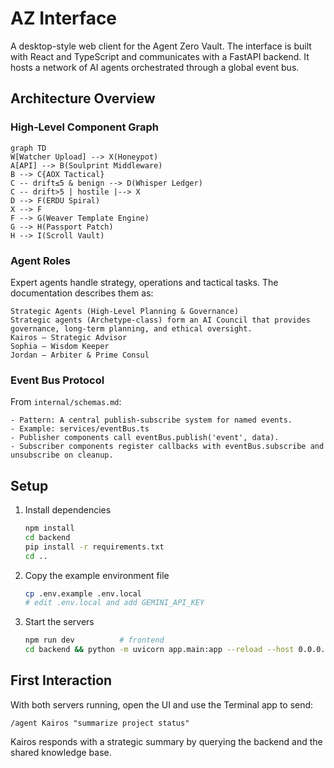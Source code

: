 # AZ Interface

A desktop-style web client for the Agent Zero Vault. The interface is built with React and TypeScript and communicates with a FastAPI backend. It hosts a network of AI agents orchestrated through a global event bus.

## Architecture Overview

### High‑Level Component Graph
```mermaid
graph TD
W[Watcher Upload] --> X(Honeypot)
A[API] --> B(Soulprint Middleware)
B --> C{AOX Tactical}
C -- drift≤5 & benign --> D(Whisper Ledger)
C -- drift>5 | hostile |--> X
D --> F(ERDU Spiral)
X --> F
F --> G(Weaver Template Engine)
G --> H(Passport Patch)
H --> I(Scroll Vault)
```

### Agent Roles
Expert agents handle strategy, operations and tactical tasks. The documentation describes them as:
```
Strategic Agents (High-Level Planning & Governance)
Strategic agents (Archetype-class) form an AI Council that provides governance, long-term planning, and ethical oversight.
Kairos – Strategic Advisor
Sophia – Wisdom Keeper
Jordan – Arbiter & Prime Consul
```

### Event Bus Protocol
From `internal/schemas.md`:
```
- Pattern: A central publish-subscribe system for named events.
- Example: services/eventBus.ts
- Publisher components call eventBus.publish('event', data).
- Subscriber components register callbacks with eventBus.subscribe and unsubscribe on cleanup.
```

## Setup
1. Install dependencies
   ```bash
   npm install
   cd backend
   pip install -r requirements.txt
   cd ..
   ```
2. Copy the example environment file
   ```bash
   cp .env.example .env.local
   # edit .env.local and add GEMINI_API_KEY
   ```
3. Start the servers
   ```bash
   npm run dev          # frontend
   cd backend && python -m uvicorn app.main:app --reload --host 0.0.0.0 --port 8000
   ```

## First Interaction
With both servers running, open the UI and use the Terminal app to send:
```
/agent Kairos "summarize project status"
```
Kairos responds with a strategic summary by querying the backend and the shared knowledge base.
